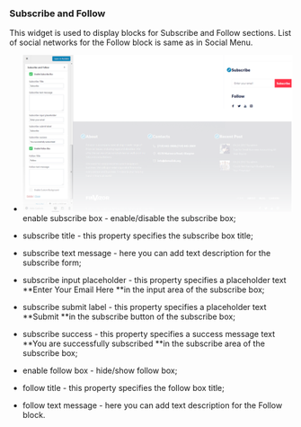 ### Subscribe and Follow

This widget is used to display blocks for Subscribe and Follow sections. List of social networks for the Follow block is same as in Social Menu.

* ![](/assets/7420852import.png)enable subscribe box - enable/disable the subscribe box;

* subscribe title - this property specifies the subscribe box title;
* subscribe text message - here you can add text description for the subscribe form;
* subscribe input placeholder - this property specifies a placeholder text **Enter Your Email Here **in the input area of the subscribe box;
* subscribe submit label - this property specifies a placeholder text **Submit **in the subscribe button of the subscribe box;
* subscribe success - this property specifies a success message text **You are successfully subscribed **in the subscribe area of the subscribe box;
* enable follow box - hide/show follow box;
* follow title - this property specifies the follow box title;
* follow text message - here you can add text description for the Follow block.



